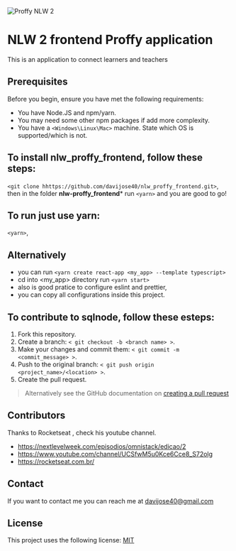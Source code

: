 
<img alt="Proffy NLW 2" src="https://i.imgur.com/zz7OsM0.png" />

<!-- name the thing -->
# NLW 2 frontend Proffy application

<!-- summary -->
This is an application to connect learners and teachers

<!-- Prerequisites -->
## Prerequisites
Before you begin, ensure you have met the following requirements:
* You have  Node.JS and npm/yarn.
* You may need some other npm packages if add more complexity.
* You have a `<Windows\Linux\Mac>` machine. State which OS is supported/which is not.


<!-- How to install the thing -->
## To install **nlw_proffy_frontend**, follow these steps:
`<git clone hhttps://github.com/davijose40/nlw_proffy_frontend.git>`, then in the folder **nlw-proffy_frontend*** run `<yarn>` and you are good to go!

<!-- How to use the thing -->
## To run just use yarn: 
`<yarn>`, 

## Alternatively
* you can run `<yarn create react-app <my_app> --template typescript>` 
* cd into <my_app> directory run `<yarn start>`
* also is good pratice to configure eslint and prettier,
* you can copy all configurations inside this project.


<!-- How to contribute to the thing -->
## To contribute to **sqlnode**, follow these esteps:
1. Fork this repository.
2. Create a branch: `< git checkout -b <branch name> >`.
3. Make your changes and commit them: `< git commit -m <commit_message> >`.
4. Push to the original branch: `< git push origin <project_name>/<location> >`.
5. Create the pull request.

> Alternatively see the GitHub documentation on [creating a pull request](https://help.github.com/en/github/collaborating-with-issues-and-pull-requests/creating-a-pull-request)

<!-- Add contributors -->
## Contributors
Thanks to Rocketseat , check his youtube channel.
* https://nextlevelweek.com/episodios/omnistack/edicao/2
* https://www.youtube.com/channel/UCSfwM5u0Kce6Cce8_S72olg
* https://rocketseat.com.br/


<!-- Add acknowledgements -->




<!-- Contact information -->
## Contact
If you want to contact me you can reach me at davijose40@gmail.com


<!-- Add licence information -->
## License
This project uses the following license: [MIT](hhttps://opensource.org/licenses/MIT)
